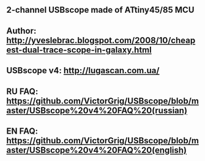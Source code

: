 2-channel USBscope made of ATtiny45/85 MCU
--
Author: http://yveslebrac.blogspot.com/2008/10/cheapest-dual-trace-scope-in-galaxy.html
--
USBscope v4: http://lugascan.com.ua/
--
RU FAQ: https://github.com/VictorGrig/USBscope/blob/master/USBscope%20v4%20FAQ%20(russian)
---
EN FAQ: https://github.com/VictorGrig/USBscope/blob/master/USBscope%20v4%20FAQ%20(english)
---